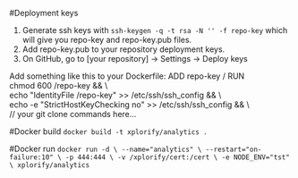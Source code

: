 #Deployment keys
1. Generate ssh keys with `ssh-keygen -q -t rsa -N '' -f repo-key` which will give you repo-key and repo-key.pub files.
2. Add repo-key.pub to your repository deployment keys.
3. On GitHub, go to [your repository] -> Settings -> Deploy keys

Add something like this to your Dockerfile:
ADD repo-key /
RUN \
  chmod 600 /repo-key && \  
  echo "IdentityFile /repo-key" >> /etc/ssh/ssh_config && \  
  echo -e "StrictHostKeyChecking no" >> /etc/ssh/ssh_config && \  
  // your git clone commands here...


#Docker build
`docker build -t xplorify/analytics .`

#Docker run
`docker run -d \
                --name="analytics" \
                --restart="on-failure:10" \
		-p 444:444 \
                -v /xplorify/cert:/cert \
                -e NODE_ENV="tst" \
		xplorify/analytics`

